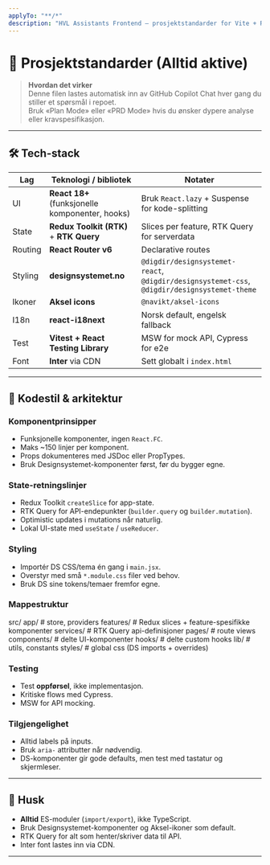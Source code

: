 ```yaml
---
applyTo: "**/*"
description: "HVL Assistants Frontend – prosjektstandarder for Vite + React + Redux Toolkit + Designsystemet.no"
---
```


# 🚀 Prosjektstandarder (Alltid aktive)

> **Hvordan det virker**  
> Denne filen lastes automatisk inn av GitHub Copilot Chat hver gang du stiller et spørsmål i repoet.  
> Bruk «Plan Mode» eller «PRD Mode» hvis du ønsker dypere analyse eller kravspesifikasjon.

---

## 🛠️ Tech-stack

| Lag       | Teknologi / bibliotek                     | Notater |
|-----------|--------------------------------------------|---------|
| UI        | **React 18+** (funksjonelle komponenter, hooks) | Bruk `React.lazy` + Suspense for kode-splitting |
| State     | **Redux Toolkit (RTK)** + **RTK Query**    | Slices per feature, RTK Query for serverdata |
| Routing   | **React Router v6**                       | Declarative routes |
| Styling   | **designsystemet.no**                     | `@digdir/designsystemet-react`, `@digdir/designsystemet-css`, `@digdir/designsystemet-theme` |
| Ikoner    | **Aksel icons**                           | `@navikt/aksel-icons` |
| I18n      | **react-i18next**                         | Norsk default, engelsk fallback |
| Test      | **Vitest + React Testing Library**        | MSW for mock API, Cypress for e2e |
| Font      | **Inter** via CDN                         | Sett globalt i `index.html` |

---

## 📐 Kode­stil & arkitektur

### Komponent­prinsipper
- Funksjonelle komponenter, ingen `React.FC`.
- Maks ~150 linjer per komponent.
- Props dokumenteres med JSDoc eller PropTypes.
- Bruk Designsystemet-komponenter først, før du bygger egne.

### State-retningslinjer
- Redux Toolkit `createSlice` for app-state.
- RTK Query for API-endepunkter (`builder.query` og `builder.mutation`).
- Optimistic updates i mutations når naturlig.
- Lokal UI-state med `useState` / `useReducer`.

### Styling
- Importér DS CSS/tema én gang i `main.jsx`.
- Overstyr med små `*.module.css` filer ved behov.
- Bruk DS sine tokens/temaer fremfor egne.

### Mappestruktur
src/
app/ # store, providers
features/ # Redux slices + feature-spesifikke komponenter
services/ # RTK Query api-definisjoner
pages/ # route views
components/ # delte UI-komponenter
hooks/ # delte custom hooks
lib/ # utils, constants
styles/ # global css (DS imports + overrides)


### Testing
- Test **oppførsel**, ikke implementasjon.
- Kritiske flows med Cypress.
- MSW for API mocking.

### Tilgjengelighet
- Alltid labels på inputs.
- Bruk `aria-` attributter når nødvendig.
- DS-komponenter gir gode defaults, men test med tastatur og skjermleser.

---

## 📌 Husk
- **Alltid** ES-moduler (`import/export`), ikke TypeScript.  
- Bruk Designsystemet-komponenter og Aksel-ikoner som default.  
- RTK Query for alt som henter/skriver data til API.  
- Inter font lastes inn via CDN.  

---

